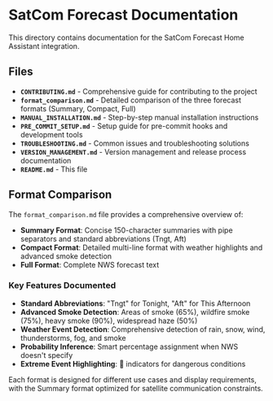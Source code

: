 # SatCom Forecast Documentation

This directory contains documentation for the SatCom Forecast Home Assistant integration.

## Files

- **`CONTRIBUTING.md`** - Comprehensive guide for contributing to the project
- **`format_comparison.md`** - Detailed comparison of the three forecast formats (Summary, Compact, Full)
- **`MANUAL_INSTALLATION.md`** - Step-by-step manual installation instructions
- **`PRE_COMMIT_SETUP.md`** - Setup guide for pre-commit hooks and development tools
- **`TROUBLESHOOTING.md`** - Common issues and troubleshooting solutions
- **`VERSION_MANAGEMENT.md`** - Version management and release process documentation
- **`README.md`** - This file

## Format Comparison

The `format_comparison.md` file provides a comprehensive overview of:

- **Summary Format**: Concise 150-character summaries with pipe separators and standard abbreviations (Tngt, Aft)
- **Compact Format**: Detailed multi-line format with weather highlights and advanced smoke detection
- **Full Format**: Complete NWS forecast text

### Key Features Documented

- **Standard Abbreviations**: "Tngt" for Tonight, "Aft" for This Afternoon
- **Advanced Smoke Detection**: Areas of smoke (65%), wildfire smoke (75%), heavy smoke (90%), widespread haze (50%)
- **Weather Event Detection**: Comprehensive detection of rain, snow, wind, thunderstorms, fog, and smoke
- **Probability Inference**: Smart percentage assignment when NWS doesn't specify
- **Extreme Event Highlighting**: 🚨 indicators for dangerous conditions

Each format is designed for different use cases and display requirements, with the Summary format optimized for satellite communication constraints.
